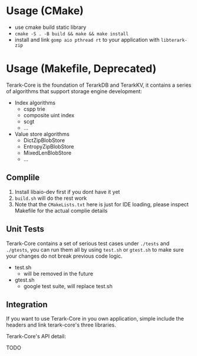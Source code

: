 # Usage (CMake)
- use cmake build static library
 - `cmake -S . -B build && make && make install`
- install and link `gomp aio pthread rt` to your application with `libterark-zip`













# Usage (Makefile, Deprecated)
Terark-Core is the foundation of TerarkDB and TerarkKV, it contains a series of algorithms that support storage engine development:

- Index algorithms
  - cspp trie
  - composite uint index
  - scgt
  - ...
- Value store algorithms
  - DictZipBlobStore
  - EntropyZipBlobStore
  - MixedLenBlobStore
  - ...

## Complile
1. Install libaio-dev first if you dont have it yet
2. `build.sh` will do the rest work
3. Note that the `CMakeLists.txt` here is just for IDE loading, please inspect Makefile for the actual complie details


## Unit Tests
Terark-Core contains a set of serious test cases under `./tests` and `./gtests`, you can run them all by using `test.sh` or `gtest.sh` to make sure your changes do not break previous code logic.
- test.sh
  - will be removed in the future
- gtest.sh
  - google test suite, will replace test.sh

## Integration
If you want to use Terark-Core in you own application, simple include the headers and link terark-core's three libraries.

Terark-Core's API detail:

TODO
